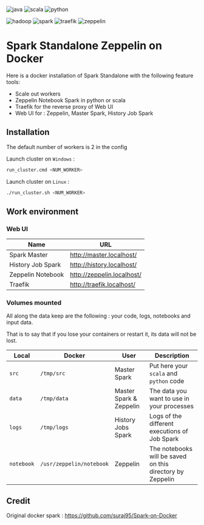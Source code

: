 ![java](https://img.shields.io/badge/java-1.8.0-red?style=flat-square)
![scala](https://img.shields.io/badge/scala-2.11.12-e20001?style=flat-square)
![python](https://img.shields.io/badge/python-3.5.3-blue?style=flat-square)

![hadoop](https://img.shields.io/badge/hadoop-3.0.0-yellow?style=flat-square)
![spark](https://img.shields.io/badge/spark-2.4.5-e25a1c?style=flat-square)
![traefik](https://img.shields.io/badge/traefik-2.2-38abc8?style=flat-square)
![zeppelin](https://img.shields.io/badge/zeppelin-0.8.2-3372a7?style=flat-square)

# Spark Standalone Zeppelin on Docker

Here is a docker installation of Spark Standalone with the following feature tools: 
- Scale out workers
- Zeppelin Notebook Spark in python or scala
- Traefik for the reverse proxy of Web UI
- Web UI for : Zeppelin, Master Spark, History Job Spark

## Installation

The default number of workers is 2 in the config

Launch cluster on `Windows` :
```bash
run_cluster.cmd <NUM_WORKER>
```

Launch cluster on `Linux` :
```bash
./run_cluster.sh <NUM_WORKER>
```

## Work environment

### Web UI

Name              | URL
---               | ---
Spark Master      | http://master.localhost/
History Job Spark | http://history.localhost/
Zeppelin Notebook | http://zeppelin.localhost/
Traefik           | http://traefik.localhost/

### Volumes mounted

All along the data keep are the following : your code, logs, notebooks and input data.

That is to say that if you lose your containers or restart it, its data will not be lost.

Local      | Docker                   | User                    | Description
---        | ---                      | ---                     | --- 
`src`      | `/tmp/src`               | Master Spark            | Put here your `scala` and `python` code
`data`     | `/tmp/data`              | Master Spark & Zeppelin | The data you want to use in your processes
`logs`     | `/tmp/logs`              | History Jobs Spark      | Logs of the different executions of Job Spark
`notebook` | `/usr/zeppelin/notebook` | Zeppelin                | The notebooks will be saved on this directory by Zeppelin

## Credit

Original docker spark : https://github.com/suraj95/Spark-on-Docker
